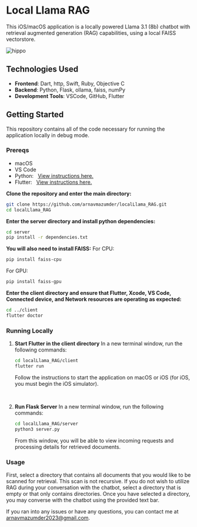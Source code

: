 # Local Llama RAG

This iOS/macOS application is a locally powered Llama 3.1 (8b) chatbot with retrieval augmented generation (RAG) capabilities, using a local FAISS vectorstore. 

![hippo](https://i.giphy.com/media/v1.Y2lkPTc5MGI3NjExMzV4MzVyN3NnNmNsbDF1Yjd4cHF1YjA2NXNjMmlldWNlaTd2a2hnaCZlcD12MV9pbnRlcm5hbF9naWZfYnlfaWQmY3Q9Zw/aTwCgbZ2LtXRelQYaB/giphy.gif)


## Technologies Used

- **Frontend**: Dart, http, Swift, Ruby, Objective C
- **Backend**: Python, Flask, ollama, faiss, numPy
- **Development Tools**: VSCode, GitHub, Flutter

## Getting Started
This repository contains all of the code necessary for running the application locally in debug mode.

### Prereqs
- macOS
- VS Code
- Python: &nbsp;&nbsp;<a href=https://www.python.org/downloads>View instructions here.</a>
- Flutter: &nbsp;&nbsp;<a href=https://docs.flutter.dev/get-started/install/macos>View instructions here.</a>


**Clone the repository and enter the main directory:**
   ```bash
   git clone https://github.com/arnavmazumder/localLlama_RAG.git
   cd localLlama_RAG
   ```

**Enter the server directory and install python dependencies:**
```bash
cd server
pip install -r dependencies.txt
```

**You will also need to install FAISS:**
For CPU:
```bash
pip install faiss-cpu
```

For GPU:
```bash
pip install faiss-gpu
```

**Enter the client directory and ensure that Flutter, Xcode, VS Code, Connected device, and Network resources are operating as expected:**
```bash
cd ../client
flutter doctor
```


### Running Locally

1. **Start Flutter in the client directory**
In a new terminal window, run the following commands:
   ```bash
   cd localLlama_RAG/client
   flutter run
   ```

   Follow the instructions to start the application on macOS or iOS (for iOS, you must begin the iOS simulator).

   <br>

2. **Run Flask Server**
In a new terminal window, run the following commands:
    ```bash
    cd localLlama_RAG/server
    python3 server.py
    ```

    From this window, you will be able to view incoming requests and processing details for retrieved documents.
    <br>
 

### Usage

First, select a directory that contains all documents that you would like to be scanned for retrieval. This scan is not recursive. If you do not wish to utilize RAG during your conversation with the chatbot, select a directory that is empty or that only contains directories. Once you have selected a directory, you may converse with the chatbot using the provided text bar.


If you ran into any issues or have any questions, you can contact me at arnavmazumder2023@gmail.com.










